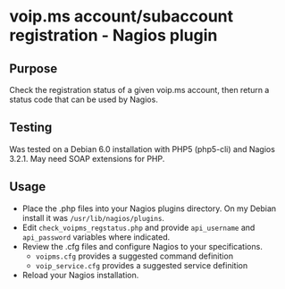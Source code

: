# voip.ms account/subaccount registration - Nagios plugin

## Purpose
Check the registration status of a given voip.ms account, then return a status code that can be used by Nagios.

## Testing
Was tested on a Debian 6.0 installation with PHP5 (php5-cli) and Nagios 3.2.1. May need SOAP extensions for PHP.

## Usage
* Place the .php files into your Nagios plugins directory. On my Debian install it was `/usr/lib/nagios/plugins`.
* Edit `check_voipms_regstatus.php` and provide `api_username` and `api_password` variables where indicated.
* Review the .cfg files and configure Nagios to your specifications. 
	* `voipms.cfg` provides a suggested command definition
	* `voip_service.cfg` provides a suggested service definition
* Reload your Nagios installation. 


